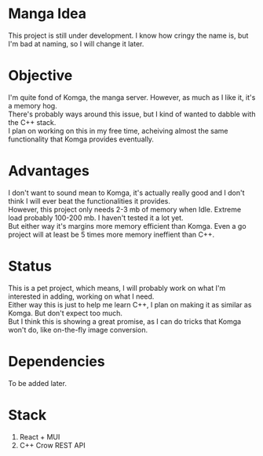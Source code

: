 # Manga Idea
This project is still under development.
I know how cringy the name is, but I'm bad at naming, so I will change it later.

# Objective
I'm quite fond of Komga, the manga server. However, as much as I like it, it's a memory hog. \
There's probably ways around this issue, but I kind of wanted to dabble with the C++ stack. \
I plan on working on this in my free time, acheiving almost the same functionality that Komga provides eventually.

# Advantages
I don't want to sound mean to Komga, it's actually really good and I don't think I will ever beat the functionalities it provides.\
However, this project only needs 2-3 mb of memory when Idle. Extreme load probably 100-200 mb. I haven't tested it a lot yet. \
But either way it's margins more memory efficient than Komga. Even a go project will at least be 5 times more memory ineffient than C++.

# Status
This is a pet project, which means, I will probably work on what I'm interested in adding, working on what I need. \
Either way this is just to help me learn C++, I plan on making it as similar as Komga. But don't expect too much. \
But I think this is showing a great promise, as I can do tricks that Komga won't do, like on-the-fly image conversion. 

# Dependencies
To be added later.

# Stack
1. React + MUI
2. C++ Crow REST API
